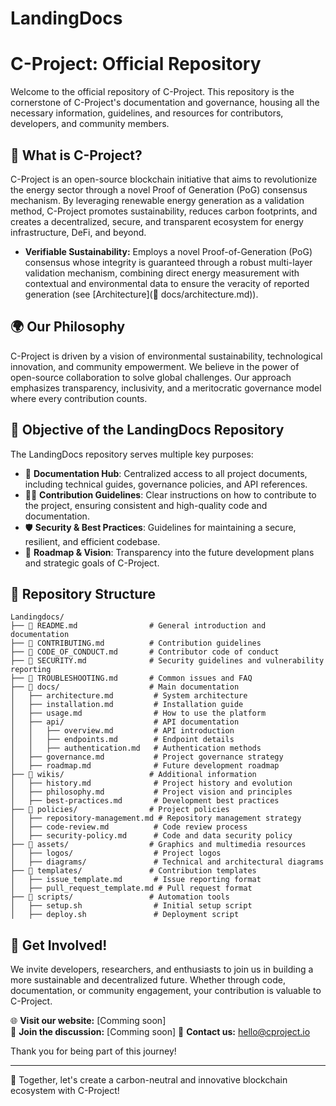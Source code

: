 # LandingDocs

# C-Project: Official Repository

Welcome to the official repository of C-Project. This repository is the cornerstone of C-Project's documentation and governance, housing all the necessary information, guidelines, and resources for contributors, developers, and community members.

## 🧬 What is C-Project?
C-Project is an open-source blockchain initiative that aims to revolutionize the energy sector through a novel Proof of Generation (PoG) consensus mechanism. By leveraging renewable energy generation as a validation method, C-Project promotes sustainability, reduces carbon footprints, and creates a decentralized, secure, and transparent ecosystem for energy infrastructure, DeFi, and beyond.

* **Verifiable Sustainability:** Employs a novel Proof-of-Generation (PoG) consensus whose integrity is guaranteed through a robust multi-layer validation mechanism, combining direct energy measurement with contextual and environmental data to ensure the veracity of reported generation (see [Architecture](📁 docs/architecture.md)).

## 🌍 Our Philosophy
C-Project is driven by a vision of environmental sustainability, technological innovation, and community empowerment. We believe in the power of open-source collaboration to solve global challenges. Our approach emphasizes transparency, inclusivity, and a meritocratic governance model where every contribution counts.

## 🎯 Objective of the LandingDocs Repository
The LandingDocs repository serves multiple key purposes:
- 📑 **Documentation Hub**: Centralized access to all project documents, including technical guides, governance policies, and API references.
- 👨‍💻 **Contribution Guidelines**: Clear instructions on how to contribute to the project, ensuring consistent and high-quality code and documentation.
- 🛡️ **Security & Best Practices**: Guidelines for maintaining a secure, resilient, and efficient codebase.
- 🚀 **Roadmap & Vision**: Transparency into the future development plans and strategic goals of C-Project.

## 📂 Repository Structure
```
Landingdocs/
├── 📜 README.md                # General introduction and documentation
├── 📜 CONTRIBUTING.md          # Contribution guidelines
├── 📜 CODE_OF_CONDUCT.md       # Contributor code of conduct
├── 📜 SECURITY.md              # Security guidelines and vulnerability reporting
├── 📜 TROUBLESHOOTING.md       # Common issues and FAQ
├── 📁 docs/                    # Main documentation
│   ├── architecture.md         # System architecture
│   ├── installation.md         # Installation guide
│   ├── usage.md                # How to use the platform
│   ├── api/                    # API documentation
│   │   ├── overview.md         # API introduction
│   │   ├── endpoints.md        # Endpoint details
│   │   ├── authentication.md   # Authentication methods
│   ├── governance.md           # Project governance strategy
│   ├── roadmap.md              # Future development roadmap
├── 📁 wikis/                   # Additional information
│   ├── history.md              # Project history and evolution
│   ├── philosophy.md           # Project vision and principles
│   ├── best-practices.md       # Development best practices
├── 📁 policies/                # Project policies
│   ├── repository-management.md # Repository management strategy
│   ├── code-review.md          # Code review process
│   ├── security-policy.md      # Code and data security policy
├── 📁 assets/                  # Graphics and multimedia resources
│   ├── logos/                  # Project logos
│   ├── diagrams/               # Technical and architectural diagrams
├── 📁 templates/               # Contribution templates
│   ├── issue_template.md       # Issue reporting format
│   ├── pull_request_template.md # Pull request format
├── 📁 scripts/                 # Automation tools
│   ├── setup.sh                # Initial setup script
│   ├── deploy.sh               # Deployment script
```

## 🤝 Get Involved!
We invite developers, researchers, and enthusiasts to join us in building a more sustainable and decentralized future. Whether through code, documentation, or community engagement, your contribution is valuable to C-Project.

🌐 **Visit our website:** [Comming soon]  
💬 **Join the discussion:** [Comming soon]
📧 **Contact us:** hello@cproject.io

Thank you for being part of this journey!

---
🚀 Together, let's create a carbon-neutral and innovative blockchain ecosystem with C-Project!


